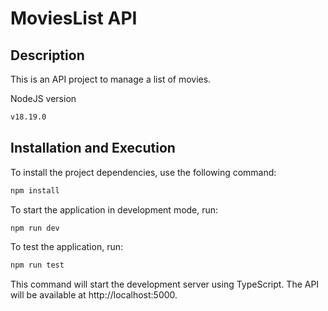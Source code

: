 # MoviesList API

## Description

This is an API project to manage a list of movies.

NodeJS version
```bash
v18.19.0
```

## Installation and Execution

To install the project dependencies, use the following command:
```bash
npm install
```

To start the application in development mode, run:
```bash
npm run dev
```

To test the application, run:
```bash
npm run test
```

This command will start the development server using TypeScript. The API will be available at http://localhost:5000.